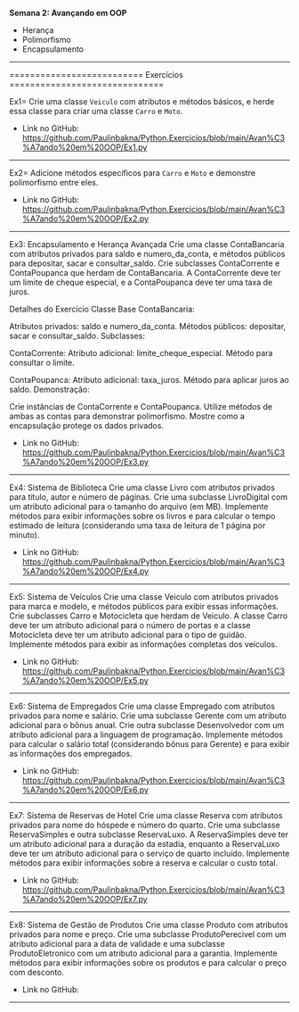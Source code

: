 **Semana 2: Avançando em OOP**

- Herança
- Polimorfismo
- Encapsulamento

---

========================== Exercícios ==============================

Ex1= Crie uma classe `Veiculo` com atributos e métodos básicos, e herde essa classe para criar uma classe `Carro` e `Moto`.

- Link no GitHub: https://github.com/Paulinbakna/Python.Exercicios/blob/main/Avan%C3%A7ando%20em%20OOP/Ex1.py

---

Ex2= Adicione métodos específicos para `Carro` e `Moto` e demonstre polimorfismo entre eles.

- Link no GitHub: https://github.com/Paulinbakna/Python.Exercicios/blob/main/Avan%C3%A7ando%20em%20OOP/Ex2.py

---

Ex3: Encapsulamento e Herança Avançada
Crie uma classe ContaBancaria com atributos privados para saldo e numero_da_conta, e métodos públicos para depositar, sacar e consultar_saldo. Crie subclasses ContaCorrente e ContaPoupanca que herdam de ContaBancaria. A ContaCorrente deve ter um limite de cheque especial, e a ContaPoupanca deve ter uma taxa de juros.

Detalhes do Exercício
Classe Base ContaBancaria:

Atributos privados: saldo e numero_da_conta.
Métodos públicos: depositar, sacar e consultar_saldo.
Subclasses:

ContaCorrente:
Atributo adicional: limite_cheque_especial.
Método para consultar o limite.

ContaPoupanca:
Atributo adicional: taxa_juros.
Método para aplicar juros ao saldo.
Demonstração:

Crie instâncias de ContaCorrente e ContaPoupanca.
Utilize métodos de ambas as contas para demonstrar polimorfismo.
Mostre como a encapsulação protege os dados privados.

- Link no GitHub: https://github.com/Paulinbakna/Python.Exercicios/blob/main/Avan%C3%A7ando%20em%20OOP/Ex3.py

---

Ex4: Sistema de Biblioteca
Crie uma classe Livro com atributos privados para título, autor e número de páginas. 
Crie uma subclasse LivroDigital com um atributo adicional para o tamanho do arquivo (em MB). Implemente métodos para exibir informações sobre os livros e para calcular o tempo estimado de leitura (considerando uma taxa de leitura de 1 página por minuto).

- Link no GitHub: https://github.com/Paulinbakna/Python.Exercicios/blob/main/Avan%C3%A7ando%20em%20OOP/Ex4.py

---

Ex5: Sistema de Veículos
Crie uma classe Veiculo com atributos privados para marca e modelo, e métodos públicos para exibir essas informações. 
Crie subclasses Carro e Motocicleta que herdam de Veiculo. 
A classe Carro deve ter um atributo adicional para o número de portas e a classe Motocicleta deve ter um atributo adicional para o tipo de guidão. 
Implemente métodos para exibir as informações completas dos veículos.

- Link no GitHub: https://github.com/Paulinbakna/Python.Exercicios/blob/main/Avan%C3%A7ando%20em%20OOP/Ex5.py

---

Ex6: Sistema de Empregados
Crie uma classe Empregado com atributos privados para nome e salário. 
Crie uma subclasse Gerente com um atributo adicional para o bônus anual. 
Crie outra subclasse Desenvolvedor com um atributo adicional para a linguagem de programação. 
Implemente métodos para calcular o salário total (considerando bônus para Gerente) e para exibir as informações dos empregados.

- Link no GitHub: https://github.com/Paulinbakna/Python.Exercicios/blob/main/Avan%C3%A7ando%20em%20OOP/Ex6.py

---

Ex7: Sistema de Reservas de Hotel
Crie uma classe Reserva com atributos privados para nome do hóspede e número do quarto. 
Crie uma subclasse ReservaSimples e outra subclasse ReservaLuxo. 
A ReservaSimples deve ter um atributo adicional para a duração da estadia, enquanto a ReservaLuxo deve ter um atributo adicional para o serviço de quarto incluído. Implemente métodos para exibir informações sobre a reserva e calcular o custo total.

- Link no GitHub: https://github.com/Paulinbakna/Python.Exercicios/blob/main/Avan%C3%A7ando%20em%20OOP/Ex7.py

---

Ex8: Sistema de Gestão de Produtos
Crie uma classe Produto com atributos privados para nome e preço. 
Crie uma subclasse ProdutoPerecivel com um atributo adicional para a data de validade e uma subclasse ProdutoEletronico com um atributo adicional para a garantia. 
Implemente métodos para exibir informações sobre os produtos e para calcular o preço com desconto.

- Link no GitHub: 

---
